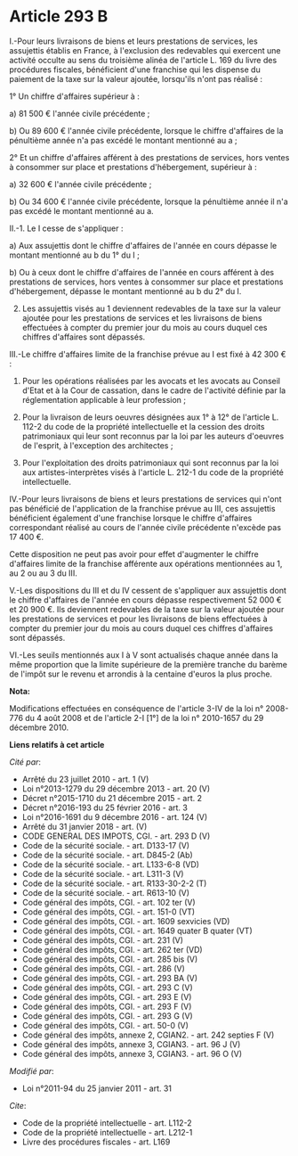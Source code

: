 # Article 293 B

I.-Pour leurs livraisons de biens et leurs prestations de services, les assujettis établis en France, à l'exclusion des
redevables qui exercent une activité occulte au sens du troisième alinéa de l'article L. 169 du livre des procédures
fiscales, bénéficient d'une franchise qui les dispense du paiement de la taxe sur la valeur ajoutée, lorsqu'ils n'ont pas
réalisé : 

1° Un chiffre d'affaires supérieur à : 

a) 81 500 € l'année civile précédente ; 

b) Ou 89 600 € l'année civile précédente, lorsque le chiffre d'affaires de la pénultième année n'a pas excédé le montant
mentionné au a ; 

2° Et un chiffre d'affaires afférent à des prestations de services, hors ventes à consommer sur place et prestations
d'hébergement, supérieur à : 

a) 32 600 € l'année civile précédente ; 

b) Ou 34 600 €  l'année civile précédente, lorsque la pénultième année il n'a pas excédé le montant mentionné au a. 

II.-1. Le I cesse de s'appliquer : 

a) Aux assujettis dont le chiffre d'affaires de l'année en cours dépasse le montant mentionné au b du 1° du I ; 

b) Ou à ceux dont le chiffre d'affaires de l'année en cours afférent à des prestations de services, hors ventes à consommer
sur place et prestations d'hébergement, dépasse le montant mentionné au b du 2° du I. 

2. Les assujettis visés au 1 deviennent redevables de la taxe sur la valeur ajoutée pour les prestations de services et les
livraisons de biens effectuées à compter du premier jour du mois au cours duquel ces chiffres d'affaires sont dépassés. 

III.-Le chiffre d'affaires limite de la franchise prévue au I est fixé à 42 300 €  : 

1. Pour les opérations réalisées par les avocats                et les avocats au Conseil d'Etat et à la Cour de cassation,
dans le cadre de l'activité définie par la réglementation applicable à leur profession ; 

2. Pour la livraison de leurs oeuvres désignées aux 1° à 12° de l'article L. 112-2 du code de la propriété intellectuelle et
la cession des droits patrimoniaux qui leur sont reconnus par la loi par les auteurs d'oeuvres de l'esprit, à l'exception des
architectes ; 

3. Pour l'exploitation des droits patrimoniaux qui sont reconnus par la loi aux artistes-interprètes visés à l'article L.
212-1 du code de la propriété intellectuelle. 

IV.-Pour leurs livraisons de biens et leurs prestations de services qui n'ont pas bénéficié de l'application de la franchise
prévue au III, ces assujettis bénéficient également d'une franchise lorsque le chiffre d'affaires correspondant réalisé au
cours de l'année civile précédente n'excède pas 17 400 €. 

Cette disposition ne peut pas avoir pour effet d'augmenter le chiffre d'affaires limite de la franchise afférente aux
opérations mentionnées au 1, au 2 ou au 3 du III.

V.-Les dispositions du III et du IV cessent de s'appliquer aux assujettis dont le chiffre d'affaires de l'année en cours
dépasse respectivement 52 000 € et 20 900 €. Ils deviennent redevables de la taxe sur la valeur ajoutée pour les prestations
de services et pour les livraisons de biens effectuées à compter du premier jour du mois au cours duquel ces chiffres
d'affaires sont dépassés. 

VI.-Les seuils mentionnés aux I à V sont actualisés chaque année dans la même proportion que la limite supérieure de la
première tranche du barème de l'impôt sur le revenu et arrondis à la centaine d'euros la plus proche.

**Nota:**

Modifications effectuées en conséquence de l'article 3-IV de la loi n° 2008-776 du 4 août 2008 et de l'article 2-I [1°] de la
loi n°  2010-1657 du 29 décembre 2010.

**Liens relatifs à cet article**

_Cité par_:

  - Arrêté du 23 juillet 2010 - art. 1 (V)
  - Loi n°2013-1279 du 29 décembre 2013 - art. 20 (V)
  - Décret n°2015-1710 du 21 décembre 2015 - art. 2
  - Décret n°2016-193 du 25 février 2016 - art. 3
  - Loi n°2016-1691 du 9 décembre 2016 - art. 124 (V)
  - Arrêté du 31 janvier 2018 - art. (V)
  - CODE GENERAL DES IMPOTS, CGI. - art. 293 D (V)
  - Code de la sécurité sociale. - art. D133-17 (V)
  - Code de la sécurité sociale. - art. D845-2 (Ab)
  - Code de la sécurité sociale. - art. L133-6-8 (VD)
  - Code de la sécurité sociale. - art. L311-3 (V)
  - Code de la sécurité sociale. - art. R133-30-2-2 (T)
  - Code de la sécurité sociale. - art. R613-10 (V)
  - Code général des impôts, CGI. - art. 102 ter (V)
  - Code général des impôts, CGI. - art. 151-0 (VT)
  - Code général des impôts, CGI. - art. 1609 sexvicies (VD)
  - Code général des impôts, CGI. - art. 1649 quater B quater (VT)
  - Code général des impôts, CGI. - art. 231 (V)
  - Code général des impôts, CGI. - art. 262 ter (VD)
  - Code général des impôts, CGI. - art. 285 bis (V)
  - Code général des impôts, CGI. - art. 286 (V)
  - Code général des impôts, CGI. - art. 293 BA (V)
  - Code général des impôts, CGI. - art. 293 C (V)
  - Code général des impôts, CGI. - art. 293 E (V)
  - Code général des impôts, CGI. - art. 293 F (V)
  - Code général des impôts, CGI. - art. 293 G (V)
  - Code général des impôts, CGI. - art. 50-0 (V)
  - Code général des impôts, annexe 2, CGIAN2. - art. 242 septies F (V)
  - Code général des impôts, annexe 3, CGIAN3. - art. 96 J (V)
  - Code général des impôts, annexe 3, CGIAN3. - art. 96 O (V)

_Modifié par_:

  - Loi n°2011-94 du 25 janvier 2011 - art. 31

_Cite_:

  - Code de la propriété intellectuelle - art. L112-2
  - Code de la propriété intellectuelle - art. L212-1
  - Livre des procédures fiscales - art. L169
